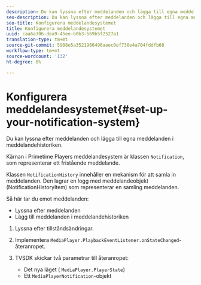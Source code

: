 ```yaml
---
description: Du kan lyssna efter meddelanden och lägga till egna meddelanden i meddelandehistoriken.
seo-description: Du kan lyssna efter meddelanden och lägga till egna meddelanden i meddelandehistoriken.
seo-title: Konfigurera meddelandesystemet
title: Konfigurera meddelandesystemet
uuid: caa6a306-dea9-45ee-b0b3-569b5f2527a1
translation-type: tm+mt
source-git-commit: 5908e5a3521966496aeec0ef730e4a704fddfb68
workflow-type: tm+mt
source-wordcount: '132'
ht-degree: 0%

---
```



# Konfigurera meddelandesystemet{#set-up-your-notification-system}

Du kan lyssna efter meddelanden och lägga till egna meddelanden i meddelandehistoriken.

Kärnan i Primetime Players meddelandesystem är klassen `Notification`, som representerar ett fristående meddelande.

Klassen `NotificationHistory` innehåller en mekanism för att samla in meddelanden. Den lagrar en logg med meddelandeobjekt (NotificationHistoryItem) som representerar en samling meddelanden.

Så här tar du emot meddelanden:

* Lyssna efter meddelanden
* Lägg till meddelanden i meddelandehistoriken

1. Lyssna efter tillståndsändringar.
1. Implementera `MediaPlayer.PlaybackEventListener.onStateChanged`-återanropet.
1. TVSDK skickar två parametrar till återanropet:

   * Det nya läget ( `MediaPlayer.PlayerState`)
   * Ett `MediaPlayerNotification`-objekt

